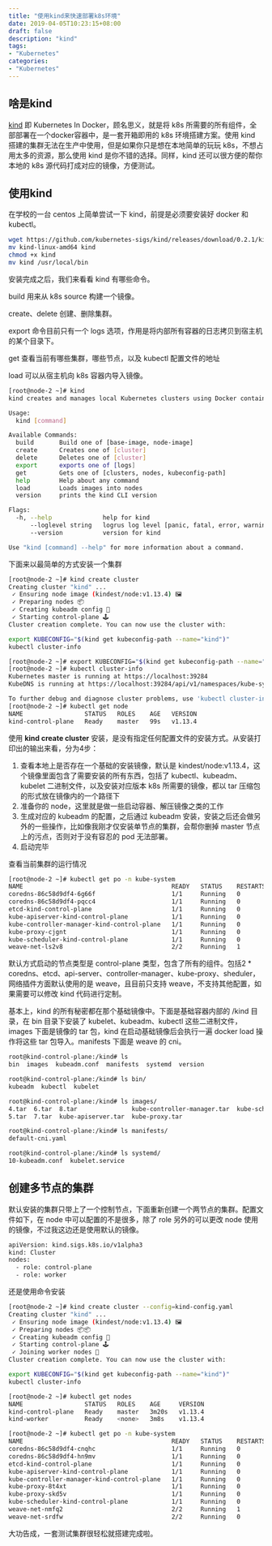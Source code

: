 ```yaml
---
title: "使用kind来快速部署k8s环境"
date: 2019-04-05T10:23:15+08:00
draft: false
description: "kind"
tags:
- "Kubernetes"
categories: 
- "Kubernetes"
---
```

## 啥是kind
[kind](https://github.com/kubernetes-sigs/kind) 即 Kubernetes In Docker，顾名思义，就是将 k8s 所需要的所有组件，全部部署在一个docker容器中，是一套开箱即用的 k8s 环境搭建方案。使用 kind 搭建的集群无法在生产中使用，但是如果你只是想在本地简单的玩玩 k8s，不想占用太多的资源，那么使用 kind 是你不错的选择。同样，kind 还可以很方便的帮你本地的 k8s 源代码打成对应的镜像，方便测试。
## 使用kind
在学校的一台 centos 上简单尝试一下 kind，前提是必须要安装好 docker 和 kubectl。
``` bash
wget https://github.com/kubernetes-sigs/kind/releases/download/0.2.1/kind-linux-amd64
mv kind-linux-amd64 kind
chmod +x kind
mv kind /usr/local/bin
```
安装完成之后，我们来看看 kind 有哪些命令。

build 用来从 k8s source 构建一个镜像。

create、delete 创建、删除集群。

export 命令目前只有一个 logs 选项，作用是将内部所有容器的日志拷贝到宿主机的某个目录下。

get 查看当前有哪些集群，哪些节点，以及 kubectl 配置文件的地址

load 可以从宿主机向 k8s 容器内导入镜像。
``` bash
[root@node-2 ~]# kind
kind creates and manages local Kubernetes clusters using Docker container 'nodes'

Usage:
  kind [command]

Available Commands:
  build       Build one of [base-image, node-image]
  create      Creates one of [cluster]
  delete      Deletes one of [cluster]
  export      exports one of [logs]
  get         Gets one of [clusters, nodes, kubeconfig-path]
  help        Help about any command
  load        Loads images into nodes
  version     prints the kind CLI version

Flags:
  -h, --help              help for kind
      --loglevel string   logrus log level [panic, fatal, error, warning, info, debug] (default "warning")
      --version           version for kind

Use "kind [command] --help" for more information about a command.
```

下面来以最简单的方式安装一个集群
``` bash
[root@node-2 ~]# kind create cluster
Creating cluster "kind" ...
 ✓ Ensuring node image (kindest/node:v1.13.4) 🖼
 ✓ Preparing nodes 📦 
 ✓ Creating kubeadm config 📜 
 ✓ Starting control-plane 🕹️ 
Cluster creation complete. You can now use the cluster with:

export KUBECONFIG="$(kind get kubeconfig-path --name="kind")"
kubectl cluster-info

[root@node-2 ~]# export KUBECONFIG="$(kind get kubeconfig-path --name="kind")"
[root@node-2 ~]# kubectl cluster-info
Kubernetes master is running at https://localhost:39284
KubeDNS is running at https://localhost:39284/api/v1/namespaces/kube-system/services/kube-dns:dns/proxy

To further debug and diagnose cluster problems, use 'kubectl cluster-info dump'.
[root@node-2 ~]# kubectl get node
NAME                 STATUS   ROLES    AGE   VERSION
kind-control-plane   Ready    master   99s   v1.13.4
```
使用 **kind create cluster** 安装，是没有指定任何配置文件的安装方式。从安装打印出的输出来看，分为4步：

1. 查看本地上是否存在一个基础的安装镜像，默认是 kindest/node:v1.13.4，这个镜像里面包含了需要安装的所有东西，包括了 kubectl、kubeadm、kubelet 二进制文件，以及安装对应版本 k8s 所需要的镜像，都以 tar 压缩包的形式放在镜像内的一个路径下
2. 准备你的 node，这里就是做一些启动容器、解压镜像之类的工作
3. 生成对应的 kubeadm 的配置，之后通过 kubeadm 安装，安装之后还会做另外的一些操作，比如像我刚才仅安装单节点的集群，会帮你删掉 master 节点上的污点，否则对于没有容忍的 pod 无法部署。
4. 启动完毕

查看当前集群的运行情况
``` bash
[root@node-2 ~]# kubectl get po -n kube-system
NAME                                         READY   STATUS    RESTARTS   AGE
coredns-86c58d9df4-6g66f                     1/1     Running   0          21m
coredns-86c58d9df4-pqcc4                     1/1     Running   0          21m
etcd-kind-control-plane                      1/1     Running   0          20m
kube-apiserver-kind-control-plane            1/1     Running   0          20m
kube-controller-manager-kind-control-plane   1/1     Running   0          20m
kube-proxy-cjgnt                             1/1     Running   0          21m
kube-scheduler-kind-control-plane            1/1     Running   0          21m
weave-net-ls2v8                              2/2     Running   1          21m
```
默认方式启动的节点类型是 control-plane 类型，包含了所有的组件。包括2 * coredns、etcd、api-server、controller-manager、kube-proxy、sheduler，网络插件方面默认使用的是 weave，且目前只支持 weave，不支持其他配置，如果需要可以修改 kind 代码进行定制。

基本上，kind 的所有秘密都在那个基础镜像中。下面是基础容器内部的 /kind 目录，在 bin 目录下安装了 kubelet、kubeadm、kubectl 这些二进制文件，images 下面是镜像的 tar 包，kind 在启动基础镜像后会执行一遍 docker load 操作将这些 tar 包导入。manifests 下面是 weave 的 cni。
``` bash
root@kind-control-plane:/kind# ls
bin  images  kubeadm.conf  manifests  systemd  version

root@kind-control-plane:/kind# ls bin/
kubeadm  kubectl  kubelet

root@kind-control-plane:/kind# ls images/
4.tar  6.tar  8.tar               kube-controller-manager.tar  kube-scheduler.tar
5.tar  7.tar  kube-apiserver.tar  kube-proxy.tar

root@kind-control-plane:/kind# ls manifests/
default-cni.yaml

root@kind-control-plane:/kind# ls systemd/
10-kubeadm.conf  kubelet.service
```

## 创建多节点的集群
默认安装的集群只带上了一个控制节点，下面重新创建一个两节点的集群。配置文件如下，在 node 中可以配置的不是很多，除了 role 另外的可以更改 node 使用的镜像，不过我这边还是使用默认的镜像。
``` bash
apiVersion: kind.sigs.k8s.io/v1alpha3
kind: Cluster
nodes:
  - role: control-plane
  - role: worker
```
还是使用命令安装
``` bash
[root@node-2 ~]# kind create cluster --config=kind-config.yaml 
Creating cluster "kind" ...
 ✓ Ensuring node image (kindest/node:v1.13.4) 🖼
 ✓ Preparing nodes 📦📦 
 ✓ Creating kubeadm config 📜 
 ✓ Starting control-plane 🕹️ 
 ✓ Joining worker nodes 🚜 
Cluster creation complete. You can now use the cluster with:

export KUBECONFIG="$(kind get kubeconfig-path --name="kind")"
kubectl cluster-info

[root@node-2 ~]# kubectl get nodes
NAME                 STATUS   ROLES    AGE     VERSION
kind-control-plane   Ready    master   3m20s   v1.13.4
kind-worker          Ready    <none>   3m8s    v1.13.4

[root@node-2 ~]# kubectl get po -n kube-system
NAME                                         READY   STATUS    RESTARTS   AGE
coredns-86c58d9df4-cnqhc                     1/1     Running   0          5m29s
coredns-86c58d9df4-hn9mv                     1/1     Running   0          5m29s
etcd-kind-control-plane                      1/1     Running   0          4m24s
kube-apiserver-kind-control-plane            1/1     Running   0          4m17s
kube-controller-manager-kind-control-plane   1/1     Running   0          4m21s
kube-proxy-8t4xt                             1/1     Running   0          5m27s
kube-proxy-skd5v                             1/1     Running   0          5m29s
kube-scheduler-kind-control-plane            1/1     Running   0          4m18s
weave-net-nmfq2                              2/2     Running   1          5m27s
weave-net-srdfw                              2/2     Running   0          5m29s
```
大功告成，一套测试集群很轻松就搭建完成啦。
